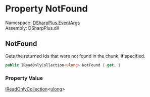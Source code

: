 # Property NotFound

Namespace: [DSharpPlus.EventArgs](DSharpPlus.EventArgs.md)  
Assembly: DSharpPlus.dll

## <a id="DSharpPlus_EventArgs_GuildMembersChunkEventArgs_NotFound"></a>NotFound

Gets the returned Ids that were not found in the chunk, if specified.

```csharp
public IReadOnlyCollection<ulong> NotFound { get; }
```

### Property Value

[IReadOnlyCollection](https://learn.microsoft.com/dotnet/api/system.collections.generic.ireadonlycollection\-1)<[ulong](https://learn.microsoft.com/dotnet/api/system.uint64)\>

